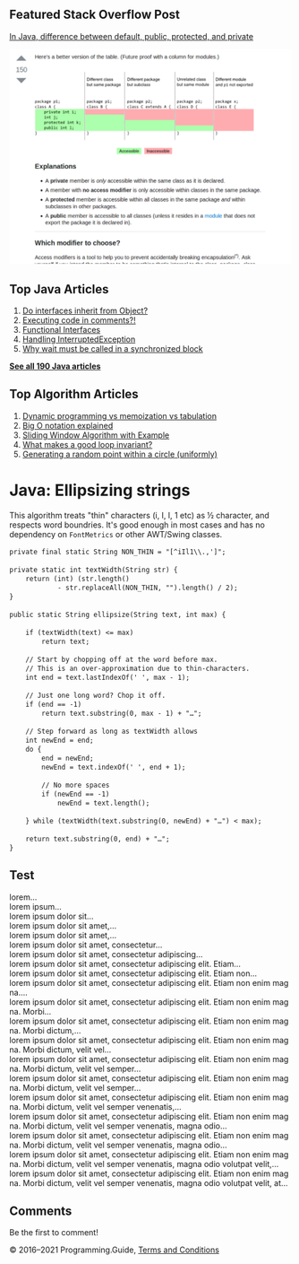 <span class="underline"></span>

<span class="underline"></span>

Featured Stack Overflow Post
----------------------------

[In Java, difference between default, public, protected, and private](https://stackoverflow.com/a/33627846/276052)  
  
[<img src="../images/so-featured-33627846.png" alt="StackOverflow screenshot thumbnail" class="screenshot" />](https://stackoverflow.com/a/33627846/276052)

<span class="underline"></span>

Top Java Articles
-----------------

1.  [Do interfaces inherit from Object?](do-interfaces-inherit-from-object.html)
2.  [Executing code in comments?!](executing-code-in-comments.html)
3.  [Functional Interfaces](functional-interfaces.html)
4.  [Handling InterruptedException](handling-interrupted-exceptions.html)
5.  [Why wait must be called in a synchronized block](why-wait-must-be-in-synchronized.html)

[**See all 190 Java articles**](index.html)

Top Algorithm Articles
----------------------

1.  [Dynamic programming vs memoization vs tabulation](../dynamic-programming-vs-memoization-vs-tabulation.html)
2.  [Big O notation explained](../big-o-notation-explained.html)
3.  [Sliding Window Algorithm with Example](../sliding-window-example.html)
4.  [What makes a good loop invariant?](../what-makes-a-good-loop-invariant.html)
5.  [Generating a random point within a circle (uniformly)](../random-point-within-circle.html)

Java: Ellipsizing strings
=========================

This algorithm treats "thin" characters (i, I, l, 1 etc) as ½ character, and respects word boundries. It's good enough in most cases and has no dependency on `FontMetrics` or other AWT/Swing classes.

    private final static String NON_THIN = "[^iIl1\\.,']";

    private static int textWidth(String str) {
        return (int) (str.length()
                - str.replaceAll(NON_THIN, "").length() / 2);
    }

    public static String ellipsize(String text, int max) {

        if (textWidth(text) <= max)
            return text;

        // Start by chopping off at the word before max.
        // This is an over-approximation due to thin-characters.
        int end = text.lastIndexOf(' ', max - 1);

        // Just one long word? Chop it off.
        if (end == -1)
            return text.substring(0, max - 1) + "…";

        // Step forward as long as textWidth allows
        int newEnd = end;
        do {
            end = newEnd;
            newEnd = text.indexOf(' ', end + 1);

            // No more spaces
            if (newEnd == -1)
                newEnd = text.length();

        } while (textWidth(text.substring(0, newEnd) + "…") < max);

        return text.substring(0, end) + "…";
    }

Test
----

lorem…  
lorem ipsum…  
lorem ipsum dolor sit…  
lorem ipsum dolor sit amet,…  
lorem ipsum dolor sit amet,…  
lorem ipsum dolor sit amet, consectetur…  
lorem ipsum dolor sit amet, consectetur adipiscing…  
lorem ipsum dolor sit amet, consectetur adipiscing elit. Etiam…  
lorem ipsum dolor sit amet, consectetur adipiscing elit. Etiam non…  
lorem ipsum dolor sit amet, consectetur adipiscing elit. Etiam non enim magna.…  
lorem ipsum dolor sit amet, consectetur adipiscing elit. Etiam non enim magna. Morbi…  
lorem ipsum dolor sit amet, consectetur adipiscing elit. Etiam non enim magna. Morbi dictum,…  
lorem ipsum dolor sit amet, consectetur adipiscing elit. Etiam non enim magna. Morbi dictum, velit vel…  
lorem ipsum dolor sit amet, consectetur adipiscing elit. Etiam non enim magna. Morbi dictum, velit vel semper…  
lorem ipsum dolor sit amet, consectetur adipiscing elit. Etiam non enim magna. Morbi dictum, velit vel semper…  
lorem ipsum dolor sit amet, consectetur adipiscing elit. Etiam non enim magna. Morbi dictum, velit vel semper venenatis,…  
lorem ipsum dolor sit amet, consectetur adipiscing elit. Etiam non enim magna. Morbi dictum, velit vel semper venenatis, magna odio…  
lorem ipsum dolor sit amet, consectetur adipiscing elit. Etiam non enim magna. Morbi dictum, velit vel semper venenatis, magna odio…  
lorem ipsum dolor sit amet, consectetur adipiscing elit. Etiam non enim magna. Morbi dictum, velit vel semper venenatis, magna odio volutpat velit,…  
lorem ipsum dolor sit amet, consectetur adipiscing elit. Etiam non enim magna. Morbi dictum, velit vel semper venenatis, magna odio volutpat velit, at…  

Comments
--------

Be the first to comment!

© 2016–2021 Programming.Guide, [Terms and Conditions](../terms-and-conditions.html)
